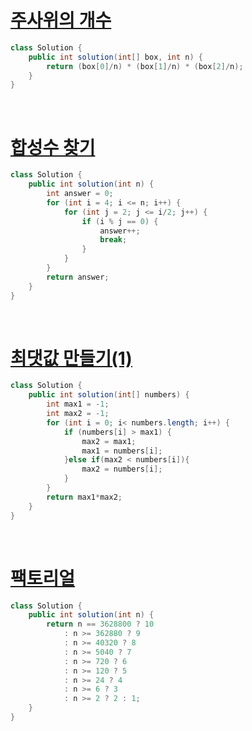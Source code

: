# [주사위의 개수](https://school.programmers.co.kr/learn/courses/30/lessons/120845)

```java
class Solution {
    public int solution(int[] box, int n) {
        return (box[0]/n) * (box[1]/n) * (box[2]/n);
    }
}
```

<br>

# [합성수 찾기](https://school.programmers.co.kr/learn/courses/30/lessons/120846)

```java
class Solution {
    public int solution(int n) {
        int answer = 0;
        for (int i = 4; i <= n; i++) {
            for (int j = 2; j <= i/2; j++) {
                if (i % j == 0) {
                    answer++;
                    break;
                }
            }
        }
        return answer;
    }
}
```

<br>

# [최댓값 만들기(1)](https://school.programmers.co.kr/learn/courses/30/lessons/120847)

```java
class Solution {
    public int solution(int[] numbers) {
        int max1 = -1;
        int max2 = -1;
        for (int i = 0; i< numbers.length; i++) {
            if (numbers[i] > max1) {
                max2 = max1;
                max1 = numbers[i];
            }else if(max2 < numbers[i]){
                max2 = numbers[i];
            }
        }
        return max1*max2;
    }
}
```
<br>

# [팩토리얼](https://school.programmers.co.kr/learn/courses/30/lessons/120848)


```java
class Solution {
    public int solution(int n) {
        return n == 3628800 ? 10
            : n >= 362880 ? 9
            : n >= 40320 ? 8
            : n >= 5040 ? 7
            : n >= 720 ? 6
            : n >= 120 ? 5
            : n >= 24 ? 4
            : n >= 6 ? 3
            : n >= 2 ? 2 : 1;
    }
}
```



